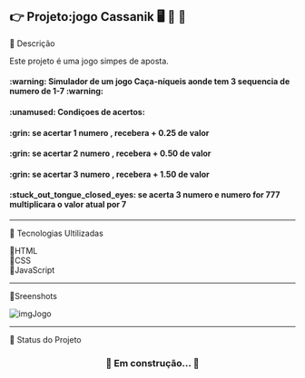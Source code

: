 👉 Projeto:jogo Cassanik 🖥️ 🔧 🔨
---------------------------------------------------------
🔗 Descrição

<p>Este projeto é uma jogo simpes de aposta.</p>

<h4>:warning: Simulador de um jogo Caça-níqueis aonde tem 3 sequencia de numero de 1-7 :warning: <h4> 
<h4> :unamused: Condiçoes de acertos:</h4>
<h4><p>:grin: se acertar 1 numero , recebera + 0.25 de valor</p></h3>
<h4><p>:grin: se acertar 2 numero ,  recebera + 0.50 de valor</p></h4>
<h4><p>:grin: se acertar 3 numero ,  recebera + 1.50 de valor</p></h4>
<h4><p>:stuck_out_tongue_closed_eyes: se acerta 3 numero e numero for 777 multiplicara o valor atual por 7</p></h4>

---------------------------------------------------------
🔗 Tecnologias Ultilizadas

 📍HTML<br>
 📍CSS<br>
 📍JavaScript

---------------------------------------------------------
📸Sreenshots

![imgJogo](https://github.com/user-attachments/assets/8200aa33-fe4c-4bef-91cc-9c039a2c9510)


---------------------------------------------------------


🔗  Status do Projeto
<h3 align="center"> 
	🚧  Em construção...  🚧
</h3>
